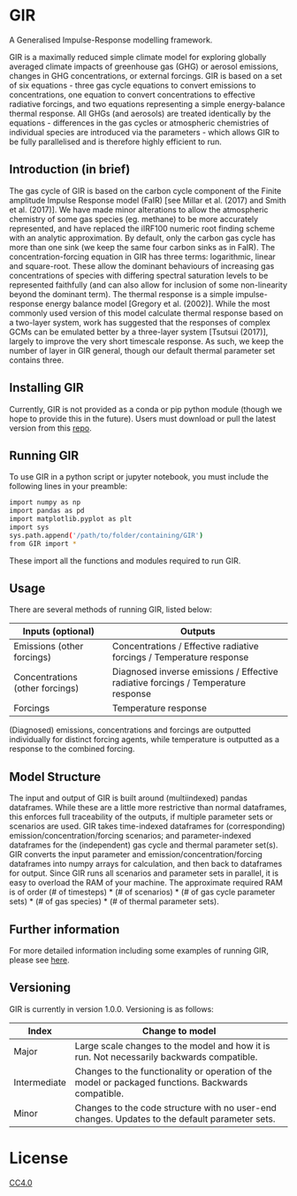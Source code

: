 # GIR
A Generalised Impulse-Response modelling framework.

GIR is a maximally reduced simple climate model for exploring globally averaged climate impacts of greenhouse gas (GHG) or aerosol emissions, changes in GHG concentrations, or external forcings. GIR is based on a set of six equations - three gas cycle equations to convert emissions to concentrations, one equation to convert concentrations to effective radiative forcings, and two equations representing a simple energy-balance thermal response. All GHGs (and aerosols) are treated identically by the equations - differences in the gas cycles or atmospheric chemistries of individual species are introduced via the parameters - which allows GIR to be fully parallelised and is therefore highly efficient to run.
## Introduction (in brief)
The gas cycle of GIR is based on the carbon cycle component of the Finite amplitude Impulse Response model (FaIR) [see Millar et al. (2017) and Smith et al. (2017)]. We have made minor alterations to allow the atmospheric chemistry of some gas species (eg. methane) to be more accurately represented, and have replaced the iIRF100 numeric root finding scheme with an analytic approximation. By default, only the carbon gas cycle has more than one sink (we keep the same four carbon sinks as in FaIR).
The concentration-forcing equation in GIR has three terms: logarithmic, linear and square-root. These allow the dominant behaviours of increasing gas concentrations of species with differing spectral saturation levels to be represented faithfully (and can also allow for inclusion of some non-linearity beyond the dominant term).
The thermal response is a simple impulse-response energy balance model [Gregory et al. (2002)]. While the most commonly used version of this model calculate thermal response based on a two-layer system, work has suggested that the responses of complex GCMs can be emulated better by a three-layer system [Tsutsui (2017)], largely to improve the very short timescale response. As such, we keep the number of layer in GIR general, though our default thermal parameter set contains three.
## Installing GIR
Currently, GIR is not provided as a conda or pip python module (though we hope to provide this in the future). Users must download or pull the latest version from this [repo](https://github.com/njleach/GIR).
## Running GIR
To use GIR in a python script or jupyter notebook, you must include the following lines in your preamble:
```bash
import numpy as np
import pandas as pd
import matplotlib.pyplot as plt
import sys
sys.path.append('/path/to/folder/containing/GIR')
from GIR import *
```
These import all the functions and modules required to run GIR.
## Usage
There are several methods of running GIR, listed below:

| Inputs (optional)  | Outputs |
| ------------- | ------------- |
| Emissions (other forcings)  | Concentrations / Effective radiative forcings / Temperature response  |
| Concentrations (other forcings)  | Diagnosed inverse emissions / Effective radiative forcings / Temperature response  |
| Forcings  | Temperature response  |

(Diagnosed) emissions, concentrations and forcings are outputted individually for distinct forcing agents, while temperature is outputted as a response to the combined forcing.
## Model Structure
The input and output of GIR is built around (multiindexed) pandas dataframes. While these are a little more restrictive than normal dataframes, this enforces full traceability of the outputs, if multiple parameter sets or scenarios are used.
GIR takes time-indexed dataframes for (corresponding) emission/concentration/forcing scenarios; and parameter-indexed dataframes for the (independent) gas cycle and thermal parameter set(s).
GIR converts the input parameter and emission/concentration/forcing dataframes into numpy arrays for calculation, and then back to dataframes for output.
Since GIR runs all scenarios and parameter sets in parallel, it is easy to overload the RAM of your machine. The approximate required RAM is of order (# of timesteps) * (# of scenarios) * (# of gas cycle parameter sets) * (# of gas species) * (# of thermal parameter sets).
## Further information
For more detailed information including some examples of running GIR, please see [here](https://github.com/njleach/GIR/blob/master/GIR/GIR_example_notebook.ipynb).
## Versioning
GIR is currently in version 1.0.0. Versioning is as follows:

| Index  | Change to model | 
| ------------- | ------------- |
| Major | Large scale changes to the model and how it is run. Not necessarily backwards compatible. |
| Intermediate | Changes to the functionality or operation of the model or packaged functions. Backwards compatible.  |
| Minor | Changes to the code structure with no user-end changes. Updates to the default parameter sets. |

# License
[CC4.0](https://creativecommons.org/licenses/by/4.0/)